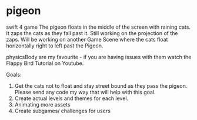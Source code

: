# pigeon
swift 4 game 
The pigeon floats in the middle of the screen with raining cats. It zaps the cats as they fall past it. Still working on the projection of the zaps. Will be working on another Game Scene where the cats float horizontally right to left past the Pigeon.

physicsBody are my favourite - if you are having issues with them watch the Flappy Bird Tutorial on Youtube. 

Goals: 
1. Get the cats not to float and stay street bound as they pass the pigeon. Please send any code my way that will help with this goal. 
2. Create actual levels and themes for each level. 
3. Animating more assets
4. Create subgames/ challenges for users


